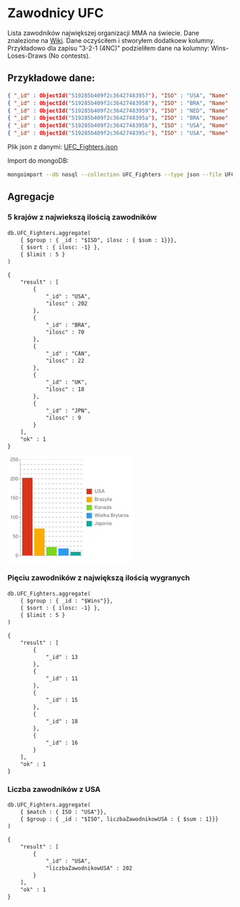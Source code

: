 Zawodnicy UFC
====================

Lista zawodników największej organizacji MMA na świecie. Dane znalezione na [Wiki](http://wikipedia.org). Dane oczyściłem i stworyłem dodatkoew kolumny. Przykładowo dla zapisu "3-2-1 (4NC)" podzieliłem dane na kolumny: Wins-Loses-Draws (No contests).

## Przykładowe dane:
```json
{ "_id" : ObjectId("519285b409f2c36427483957"), "ISO" : "USA", "Name" : "Frank Mir", "Nickname" : null, "Wins" : 14, "Loses" : 7, "Draws" : null, "No contests" : null }
{ "_id" : ObjectId("519285b409f2c36427483958"), "ISO" : "BRA", "Name" : "Gabriel Gonzaga", "Nickname" : "Napão", "Wins" : 9, "Loses" : 6, "Draws" : null, "No contests" : null }
{ "_id" : ObjectId("519285b409f2c36427483959"), "ISO" : "NED", "Name" : "Stefan Struve", "Nickname" : "Skyscraper", "Wins" : 9, "Loses" : 4, "Draws" : null, "No contests" : null }
{ "_id" : ObjectId("519285b409f2c3642748395a"), "ISO" : "BRA", "Name" : "Junior dos Santos", "Nickname" : "Cigano", "Wins" : 9, "Loses" : 1, "Draws" : null, "No contests" : null }
{ "_id" : ObjectId("519285b409f2c3642748395b"), "ISO" : "USA", "Name" : "Cain Velasquez", "Nickname" : null, "Wins" : 9, "Loses" : 1, "Draws" : null, "No contests" : null }
{ "_id" : ObjectId("519285b409f2c3642748395c"), "ISO" : "USA", "Name" : "Pat Barry", "Nickname" : "HD", "Wins" : 5, "Loses" : 5, "Draws" : null, "No contests" : null }
```

Plik json z danymi: [UFC_Fighters.json](/data/json/UFC_Fighters.json)

Import do mongoDB:

```bash
mongoimport --db nosql --collection UFC_Fighters --type json --file UFC_Fighters.json --jsonArray
```

## Agregacje

### 5 krajów z najwiekszą ilością zawodników
```
db.UFC_Fighters.aggregate( 
	{ $group : { _id : "$ISO", ilosc : { $sum : 1}}},
	{ $sort : { ilosc: -1} },
	{ $limit : 5 }
)
```
```
{
	"result" : [
		{
			"_id" : "USA",
			"ilosc" : 202
		},
		{
			"_id" : "BRA",
			"ilosc" : 70
		},
		{
			"_id" : "CAN",
			"ilosc" : 22
		},
		{
			"_id" : "UK",
			"ilosc" : 18
		},
		{
			"_id" : "JPN",
			"ilosc" : 9
		}
	],
	"ok" : 1
}
```

![wykres](../images/mmlynarski/UFC_top5krajow.png)

### Pięciu zawodników z największą ilością wygranych
```
db.UFC_Fighters.aggregate(
	{ $group : { _id : "$Wins"}},
	{ $sort : { ilosc: -1} },
	{ $limit : 5 }
)
```
```
{
	"result" : [
		{
			"_id" : 13
		},
		{
			"_id" : 11
		},
		{
			"_id" : 15
		},
		{
			"_id" : 18
		},
		{
			"_id" : 16
		}
	],
	"ok" : 1
}
```
### Liczba zawodników z USA
```
db.UFC_Fighters.aggregate( 
	{ $match : { ISO : "USA"}},
	{ $group : { _id : "$ISO", liczbaZawodnikowUSA : { $sum : 1}}}
)
```
```
{
	"result" : [
		{
			"_id" : "USA",
			"liczbaZawodnikowUSA" : 202
		}
	],
	"ok" : 1
}
```
